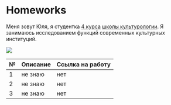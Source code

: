 # Homeworks
Меня зовут Юля, я студентка [4 курса](https://drive.google.com/open?id=1Ucan0zHp5kk0vkUhCekY4ySa-qHvFu9j) [школы культурологии](https://www.hse.ru/ba/cultural). Я занимаюсь исследованием функций современных культурных институций. 

![](https://drive.google.com/open?id=1dDkDROOG3GDI3oaXGnEfysNh9zgpWQ3M)


№|Описание|Ссылка на работу 
---|---|---
1|не знаю|нет
2|не знаю|нет
3|не знаю|нет
